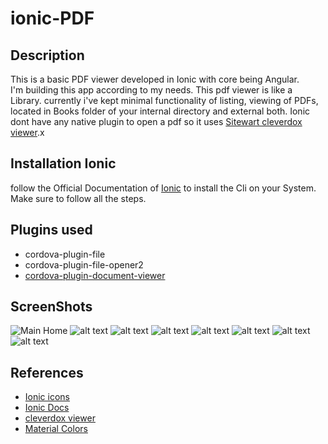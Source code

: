 # ionic-PDF

## Description
This is a basic PDF viewer developed in Ionic with core being Angular.<br>
I'm building this app according to my needs. This pdf viewer is like a Library. currently i've kept minimal functionality of listing, viewing of PDFs, located in Books folder of your internal directory and external both. Ionic dont have any native plugin to open a pdf so it uses [Sitewart cleverdox viewer](https://play.google.com/store/apps/details?id=de.sitewaerts.cleverdox.viewer).x

## Installation Ionic
follow the Official Documentation of [Ionic](https://ionicframework.com/docs/installation/cli) to install the Cli on your System. Make sure to follow all the steps.

## Plugins used
- cordova-plugin-file
- cordova-plugin-file-opener2
- [cordova-plugin-document-viewer](https://github.com/sitewaerts/cordova-plugin-document-viewer)

## ScreenShots
![Main Home](https://raw.githubusercontent.com/shivam1410/ionic-PDF/blob/master/src/assets/Screenshot_20200318-152719.jpg)
![alt text](/shivam1410/ionic-PDF/master/src/assets/Screenshot_20200318-152733.jpg)
![alt text](https://raw.githubusercontent.com/shivam1410/ionic-PDF/master/src/assets/Screenshot_20200318-152738.jpg)
![alt text](https://raw.githubusercontent.com/shivam1410/ionic-PDF/master/src/assets/Screenshot_20200318-182206.jpg)
![alt text](https://raw.githubusercontent.com/shivam1410/ionic-PDF/master/src/assets/Screenshot_20200318-182212.jpg)
![alt text](https://raw.githubusercontent.com/shivam1410/ionic-PDF/master/src/assets/Screenshot_20200318-101604.jpg)
![alt text](https://raw.githubusercontent.com/shivam1410/ionic-PDF/master/src/assets/Screenshot_20200318-152825.jpg)
![alt text](https://raw.githubusercontent.com/shivam1410/ionic-PDF/master/src/assets/Screenshot_20200318-182224.jpg)

## References
- [Ionic icons](https://ionicframework.com/docs/v3/ionicons/)
- [Ionic Docs](https://ionicframework.com/docs/components)
- [cleverdox viewer](https://play.google.com/store/apps/details?id=de.sitewaerts.cleverdox.viewer)
- [Material Colors](https://material-ui.com/customization/color/)
